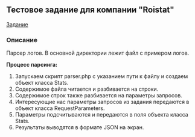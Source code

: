 ## Тестовое задание для компании "Roistat"

[Задание](https://docs.google.com/document/d/1M0ao6kx9Pb0oFGKyLlQXh6RdUKK-FdNpwLr_E5y1x-c/edit)

### Описание
Парсер логов. В основной директории лежит файл с примером логов.

**Процесс парсинга:**
1. Запускаем скрипт parser.php с указанием пути к файлу и создаем объект класса Stats.
2. Содержимое файла читается и разбивается на строки.
3. Содержимое строк также разбивается на параметры запросов.
4. Интересующие нас параметры запросов из задания передаются в объект класса RequestParameters.
5. Параметры подсчитываются и передаются в поля объекта класса Stats.
6. Результаты выводятся в формате JSON на экран.